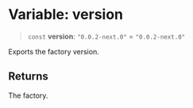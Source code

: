 # Variable: version

> `const` **version**: `"0.0.2-next.0"` = `"0.0.2-next.0"`

Exports the factory version.

## Returns

The factory.
